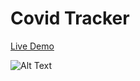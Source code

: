# Covid Tracker
[Live Demo](https://covid-dashboard-ayaz.netlify.app/)

![Alt Text](https://i.ibb.co/88yt3Pp/Untitled1.png)

